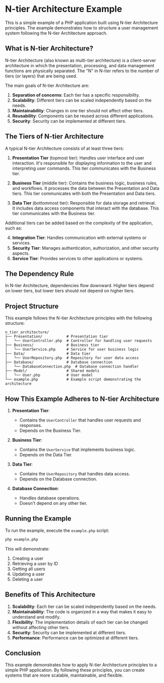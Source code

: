 # N-tier Architecture Example

This is a simple example of a PHP application built using N-tier Architecture principles. The example demonstrates how to structure a user management system following the N-tier Architecture approach.

## What is N-tier Architecture?

N-tier Architecture (also known as multi-tier architecture) is a client-server architecture in which the presentation, processing, and data management functions are physically separated. The "N" in N-tier refers to the number of tiers (or layers) that are being used.

The main goals of N-tier Architecture are:

1. **Separation of concerns**: Each tier has a specific responsibility.
2. **Scalability**: Different tiers can be scaled independently based on the needs.
3. **Maintainability**: Changes in one tier should not affect other tiers.
4. **Reusability**: Components can be reused across different applications.
5. **Security**: Security can be implemented at different tiers.

## The Tiers of N-tier Architecture

A typical N-tier Architecture consists of at least three tiers:

1. **Presentation Tier** (topmost tier): Handles user interface and user interaction. It's responsible for displaying information to the user and interpreting user commands. This tier communicates with the Business tier.

2. **Business Tier** (middle tier): Contains the business logic, business rules, and workflows. It processes the data between the Presentation and Data tiers. This tier communicates with both the Presentation and Data tiers.

3. **Data Tier** (bottommost tier): Responsible for data storage and retrieval. It includes data access components that interact with the database. This tier communicates with the Business tier.

Additional tiers can be added based on the complexity of the application, such as:

4. **Integration Tier**: Handles communication with external systems or services.
5. **Security Tier**: Manages authentication, authorization, and other security aspects.
6. **Service Tier**: Provides services to other applications or systems.

## The Dependency Rule

In N-tier Architecture, dependencies flow downward. Higher tiers depend on lower tiers, but lower tiers should not depend on higher tiers.

## Project Structure

This example follows the N-tier Architecture principles with the following structure:

```
n_tier_architecture/
├── Presentation/           # Presentation tier
│   └── UserController.php  # Controller for handling user requests
├── Business/               # Business tier
│   └── UserService.php     # Service for user business logic
├── Data/                   # Data tier
│   └── UserRepository.php  # Repository for user data access
├── Database/               # Database connection
│   └── DatabaseConnection.php  # Database connection handler
├── Model/                  # Shared models
│   └── User.php            # User model
└── example.php             # Example script demonstrating the architecture
```

## How This Example Adheres to N-tier Architecture

1. **Presentation Tier**:
   - Contains the `UserController` that handles user requests and responses.
   - Depends on the Business Tier.

2. **Business Tier**:
   - Contains the `UserService` that implements business logic.
   - Depends on the Data Tier.

3. **Data Tier**:
   - Contains the `UserRepository` that handles data access.
   - Depends on the Database connection.

4. **Database Connection**:
   - Handles database operations.
   - Doesn't depend on any other tier.

## Running the Example

To run the example, execute the `example.php` script:

```bash
php example.php
```

This will demonstrate:
1. Creating a user
2. Retrieving a user by ID
3. Getting all users
4. Updating a user
5. Deleting a user

## Benefits of This Architecture

1. **Scalability**: Each tier can be scaled independently based on the needs.
2. **Maintainability**: The code is organized in a way that makes it easy to understand and modify.
3. **Flexibility**: The implementation details of each tier can be changed without affecting other tiers.
4. **Security**: Security can be implemented at different tiers.
5. **Performance**: Performance can be optimized at different tiers.

## Conclusion

This example demonstrates how to apply N-tier Architecture principles to a simple PHP application. By following these principles, you can create systems that are more scalable, maintainable, and flexible.